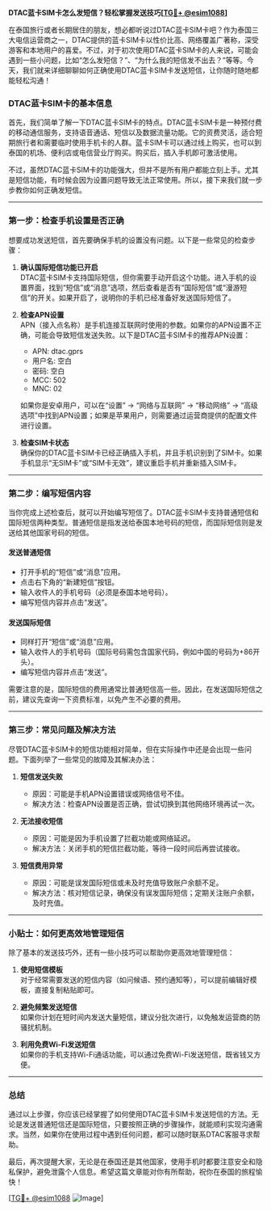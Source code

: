 **DTAC蓝卡SIM卡怎么发短信？轻松掌握发送技巧[[TG💪+ @esim1088](https://t.me/s/esim1088)]**

在泰国旅行或者长期居住的朋友，想必都听说过DTAC蓝卡SIM卡吧？作为泰国三大电信运营商之一，DTAC提供的蓝卡SIM卡以性价比高、网络覆盖广著称，深受游客和本地用户的喜爱。不过，对于初次使用DTAC蓝卡SIM卡的人来说，可能会遇到一些小问题，比如“怎么发短信？”、“为什么我的短信发不出去？”等等。今天，我们就来详细聊聊如何正确使用DTAC蓝卡SIM卡发送短信，让你随时随地都能轻松沟通！

### DTAC蓝卡SIM卡的基本信息

首先，我们简单了解一下DTAC蓝卡SIM卡的特点。DTAC蓝卡SIM卡是一种预付费的移动通信服务，支持语音通话、短信以及数据流量功能。它的资费灵活，适合短期旅行者和需要临时使用手机卡的人群。蓝卡SIM卡可以通过线上购买，也可以到泰国的机场、便利店或电信营业厅购买。购买后，插入手机即可激活使用。

不过，虽然DTAC蓝卡SIM卡的功能强大，但并不是所有用户都能立刻上手。尤其是短信功能，有时候会因为设置问题导致无法正常使用。所以，接下来我们就一步步教你如何正确发短信。

---

### 第一步：检查手机设置是否正确

想要成功发送短信，首先要确保手机的设置没有问题。以下是一些常见的检查步骤：

1. **确认国际短信功能已开启**  
   DTAC蓝卡SIM卡支持国际短信，但你需要手动开启这个功能。进入手机的设置界面，找到“短信”或“消息”选项，然后查看是否有“国际短信”或“漫游短信”的开关。如果开启了，说明你的手机已经准备好发送国际短信了。

2. **检查APN设置**  
   APN（接入点名称）是手机连接互联网时使用的参数。如果你的APN设置不正确，可能会导致短信发送失败。以下是DTAC蓝卡SIM卡的推荐APN设置：
   - APN: dtac.gprs  
   - 用户名: 空白  
   - 密码: 空白  
   - MCC: 502  
   - MNC: 02  

   如果你是安卓用户，可以在“设置” -> “网络与互联网” -> “移动网络” -> “高级选项”中找到APN设置；如果是苹果用户，则需要通过运营商提供的配置文件进行设置。

3. **检查SIM卡状态**  
   确保你的DTAC蓝卡SIM卡已经正确插入手机，并且手机识别到了SIM卡。如果手机显示“无SIM卡”或“SIM卡无效”，建议重启手机并重新插入SIM卡。

---

### 第二步：编写短信内容

当你完成上述检查后，就可以开始编写短信了。DTAC蓝卡SIM卡支持普通短信和国际短信两种类型。普通短信是指发送给泰国本地号码的短信，而国际短信则是发送给其他国家号码的短信。

#### 发送普通短信
- 打开手机的“短信”或“消息”应用。
- 点击右下角的“新建短信”按钮。
- 输入收件人的手机号码（必须是泰国本地号码）。
- 编写短信内容并点击“发送”。

#### 发送国际短信
- 同样打开“短信”或“消息”应用。
- 输入收件人的手机号码（国际号码需包含国家代码，例如中国的号码为+86开头）。
- 编写短信内容并点击“发送”。

需要注意的是，国际短信的费用通常比普通短信高一些。因此，在发送国际短信之前，建议先查询一下资费标准，以免产生不必要的费用。

---

### 第三步：常见问题及解决方法

尽管DTAC蓝卡SIM卡的短信功能相对简单，但在实际操作中还是会出现一些问题。下面列举了一些常见的故障及其解决办法：

1. **短信发送失败**
   - 原因：可能是手机APN设置错误或网络信号不佳。
   - 解决方法：检查APN设置是否正确，尝试切换到其他网络环境再试一次。

2. **无法接收短信**
   - 原因：可能是因为手机设置了拦截功能或网络延迟。
   - 解决方法：关闭手机的短信拦截功能，等待一段时间后再尝试接收。

3. **短信费用异常**
   - 原因：可能是误发国际短信或未及时充值导致账户余额不足。
   - 解决方法：核对短信记录，确保没有误发国际短信；定期关注账户余额，及时充值。

---

### 小贴士：如何更高效地管理短信

除了基本的发送技巧外，还有一些小技巧可以帮助你更高效地管理短信：

1. **使用短信模板**  
   对于经常需要发送的短信内容（如问候语、预约通知等），可以提前编辑好模板，直接复制粘贴即可。

2. **避免频繁发送短信**  
   如果你计划在短时间内发送大量短信，建议分批次进行，以免触发运营商的防骚扰机制。

3. **利用免费Wi-Fi发送短信**  
   如果你的手机支持Wi-Fi通话功能，可以通过免费Wi-Fi发送短信，既省钱又方便。

---

### 总结

通过以上步骤，你应该已经掌握了如何使用DTAC蓝卡SIM卡发送短信的方法。无论是发送普通短信还是国际短信，只要按照正确的步骤操作，就能顺利实现沟通需求。当然，如果你在使用过程中遇到任何问题，都可以随时联系DTAC客服寻求帮助。

最后，再次提醒大家，无论是在泰国还是其他国家，使用手机时都要注意安全和隐私保护，避免泄露个人信息。希望这篇文章能对你有所帮助，祝你在泰国的旅程愉快！

[[TG💪+ @esim1088](https://t.me/s/esim1088) ![Image](https://i.postimg.cc/4NQfJmqS/Snipaste-2025-05-13-00-14-12.png)]